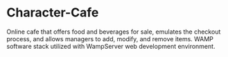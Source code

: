 # Character-Cafe
Online cafe that offers food and beverages for sale, emulates the checkout process, and allows managers to add, modify, and remove items. WAMP software stack utilized with WampServer web development environment.
